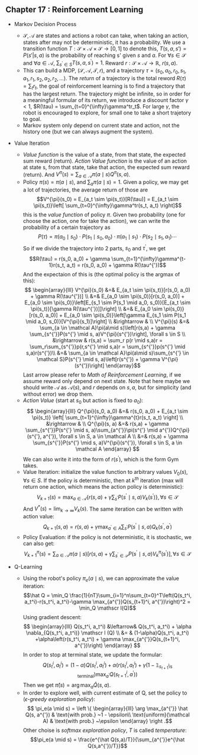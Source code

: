 ## Chapter 17 : Reinforcement Learning
- Markov Decision Process
  - $\mathcal S, \mathcal A$ are states and actions a robot can take, when taking an action, states after may not
be deterministic, it has a probability. We use a transition function $T: \mathcal S \times \mathcal A \times \mathcal S \rightarrow [0, 1]$ to denote this, $T(s, a, s') = P(s' | s,a)$ is the probability of reaching s' given $s$ and $a$. For $\forall s \in \mathcal S$ and $\forall a \in \mathcal A$, $\sum_{s^{'}\in S}T(s, a, s^{'}) = 1$. Reward $r:\mathcal S \times \mathcal A \rightarrow \mathbb R$, $r(s,a)$.
  - This can build a MDP, $(\mathcal S, \mathcal A, \mathcal T, r)$, and a trajectory $\tau = (s_0, a_0, r_0, s_1, a_1, r_1, s_2, a_2, r_2, \ldots)$. The *return* of a trajectory is the total reword $R(\tau) = \sum_t r_t$, the goal of reinforcement learning is to find a trajectory that has the largest return. The trajectory might be infinite, so in order for a meaningful formular of its return, we introduce a discount factor $\gamma < 1$, $R(\tau) = \sum_{t=0}^{\infty}\gamma^tr_t$. For large $\gamma$, the robot is encouraged to explore, for small one to take a short trajetory to goal.
  - Markov system only depend on current state and action, not the history one (but we can always augment the system).
    
- Value Iteration
  - *Value function* is the value of a state, from that state, the expected sum reward (return). *Action Value function* is the value of an action at state s, from that state, take that action, the expected sum reward (return). And $V^{\pi}(s) = \sum_{a \in \mathcal A}\pi(a\mid s) Q^{\pi}(s,a)$.
  - Policy $\pi(s) = \pi(a\mid s)$, and $\sum_a \pi(a \mid s) = 1$. Given a policy, we may get a lot of trajectories, the average return of those are $$V^{\pi}(s_0) = E_{a_t \sim \pi(s_t)}[R(\tau)] = E_{a_t \sim \pi(s_t)}\left[ \sum_{t=0}^{\infty}\gamma^tr(s_t, a_t) \right]$$ this is the *value function* of policy $\pi$. Given two probability (one for choose the action, one for take the action), we can write the probability of a certain trajectory as $$P(\tau) = \pi(a_0\mid s_0) \cdot P(s_1 \mid s_0, a_0) \cdot \pi(a_1\mid s_1) \cdot P(s_2 \mid s_1, a_1) \cdots$$ So if we divide the trajectory into 2 parts, $s_0$ and $\tau^{'}$, we get $$R(\tau) = r(s_0, a_0) + \gamma \sum_{t=1}^{\infty}\gamma^{t-1}r(s_t, a_t) = r(s_0, a_0) + \gamma R(\tau^{'})$$
And the expectaion of this is (the optimal policy is the argmax of this):
$$
\begin{array}{lll}
V^{\pi}(s_0) &=& E_{a_t \sim \pi(s_t)}[r(s_0, a_0) + \gamma R(\tau^{'})] \\
             &=& E_{a_0 \sim \pi(s_0)}[r(s_0, a_0)] + E_{a_0 \sim \pi(s_0)}\left[E_{s_1 \sim P(s_1 \mid a_0, s_0)}[E_{a_t \sim \pi(s_t)}[\gamma R(\tau^{'})]]\right] \\ 
             &=& E_{a_0 \sim \pi(s_0)}[r(s_0, a_0)] + E_{a_0 \sim \pi(s_0)}\left[\gamma E_{s_1 \sim P(s_1 \mid a_0, s_0)}[V^{\pi}(s_1)]\right] \\
             &\rightarrow & \\
V^{\pi}(s)   &=& \sum_{a \in \mathcal A}\pi(a\mid s)\left[r(s,a) + \gamma \sum_{s^{'}}P(s^{'} \mid s, a)V^{\pi}(s^{'})\right], \forall s \in S \\
             &\rightarrow & r(s,a) = \sum_r p(r \mid s,a)r = \sum_r\sum_{s^{'}}p(r,s^{'} \mid s,a)r =  \sum_{s^{'}}p(s^{'} \mid s,a)r(s^{'})\\
             &=& \sum_{a \in \mathcal A}\pi(a\mid s)\sum_{s^{'} \in \mathcal S}P(s^{'} \mid s, a)\left[r(s^{'}) + \gamma V^{\pi}(s^{'})\right]
\end{array}$$
    Last arrow please refer to *Math of Reinforcement Learning*, if we assume reward only depend on next state. Note that here maybe we should write $\mathcal A$ as $\mathcal A(s)$, and $r$ depends on $s, a$, but for simplicity (and without error) we drop them.
  - *Action Value* (start at $s_0$ but action is fixed to $a_0$):
$$
\begin{array}{lll}
Q^{\pi}(s_0, a_0) &=& r(s_0, a_0) + E_{a_t \sim \pi(s_t)} \left[ \sum_{t=1}^{\infty}\gamma^{t}r(s_t, a_t) \right] \\
                  &\rightarrow & \\
Q^{\pi}(s, a)     &=& r(s,a) + \gamma \sum_{s^{'}}P(s^{'} \mid s, a)\sum_{a^{'}}\pi(s^{'} \mid a^{'})Q^{\pi}(s^{'}, a^{'}), \forall s \in S, a \in \mathcal A \\
                  &=& r(s,a) + \gamma \sum_{s^{'}}P(s^{'} \mid s, a)V^{\pi}(s^{'}), \forall s \in S, a \in \mathcal A
\end{array}
$$
We can also write it into the form of $r(s^{'})$, which is the form Gym takes.
  - Value Iteration: initialize the value function to arbitrary values $V_0(s), \forall s \in S$. If the policy is deterministic, then at $k^{th}$ iteration (max will return one action, which means the action policy is deterministic): $$V_{k+1}(s) = \max_{a \in \mathcal A} \left \{ r(s,a) + \gamma \sum_{s^{'}}P(s^{'} \mid s, a)V_{k}(s^{'}) \right \}, \forall s \in \mathcal S$$ And $V^*(s) = \lim_{k \rightarrow \infty} V_k(s)$. The same iteration can be written with action value: $$Q_{k+1}(s,a) = r(s,a) + \gamma \max_{a^{'} \in A}\sum_{s^{'}}P(s^{'} \mid s, a)Q_k(s^{'}, a^{'})$$
  - Policy Evaluation: if the policy is not deterministic, it is stochastic, we can also get:
$$V_{k+1}^{\pi}(s) = \sum_{a \in \mathcal A}\pi(a \mid s) \left [ r(s,a) + \gamma \sum_{s^{'} \in \mathcal S}P(s^{'} \mid s, a)V_{k}^{\pi}(s^{'}) \right ], \forall s \in \mathcal S$$

- Q-Learning
  - Using the robot's policy $\pi_e(a \mid s)$, we can approximate the value iteration:
    $$\hat Q = \min_Q \frac{1}{nT}\sum_{i=1}^n\sum_{t=0}^T\left(Q(s_t^i, a_t^i)-r(s_t^i, a_t^i)-\gamma \max_{a^{'}}Q(s_{t+1}^i, a^{'})\right)^2 = \min_Q \mathscr l(Q)$$
    Using gradient descent:
    $$
    \begin{array}{lll}
    Q(s_t^i, a_t^i) &\leftarrow& Q(s_t^i, a_t^i) + \alpha \nabla_{Q(s_t^i, a_t^i)} \mathscr l (Q) \\
                    &=         & (1-\alpha)Q(s_t^i, a_t^i) +\alpha\left(r(s_t^i, a_t^i) + \gamma \max_{a^{'}}Q(s_{t+1}^i, a^{'})\right)
    \end{array}
    $$
    In order to stop at terminal state, we update the formular:
    $$Q(s_t^i, a_t^i) = (1-\alpha)Q(s_t^i, a_t^i) +\alpha\left(r(s_t^i, a_t^i) + \gamma (1 - \mathbb 1_{s_{t+1}^i \text{is terminal}}) \max_{a^{'}}Q(s_{t+1}^i, a^{'})\right)$$
    Then we get $\hat \pi(s) = \arg \max_a \hat Q(s,a)$.
  - In order to explore well, with current estimate of Q, set the policy to (*$\epsilon$-greedy exploration policy*):
    $$ \pi_e(a \mid s) = \left \{ 
    \begin{array}{lll}
    \arg \max_{a^{'}} \hat Q(s, a^{'}) & \text{with prob.} ~1 - \epsilon\\
    \text{uniform}(\mathcal A)         & \text{with prob.} ~\epsilon
    \end{array}
    \right .$$
    Other choise is *softmax exploration policy*, $T$ is called *temperature*:
    $$\pi_e(a \mid s) = \frac{e^{\hat Q(s,a)/T}}{\sum_{a^{'}}e^{\hat Q(s,a^{'})/T}}$$
